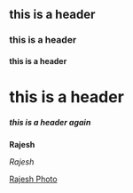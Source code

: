 ## this is a header ##
### this is a header ###
#### this is a header ####
# this is a header #
##### this is a header again #####
**Rajesh**

*Rajesh*


[Rajesh Photo](https://github.com/gitrajeshkumar/repo1/blob/main/rajesh_photo.png)
